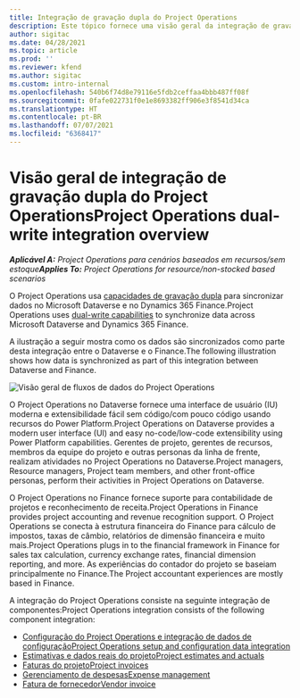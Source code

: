 ```yaml
---
title: Integração de gravação dupla do Project Operations
description: Este tópico fornece uma visão geral da integração de gravação dupla do Project Operations.
author: sigitac
ms.date: 04/28/2021
ms.topic: article
ms.prod: ''
ms.reviewer: kfend
ms.author: sigitac
ms.custom: intro-internal
ms.openlocfilehash: 540b6f74d8e79116e5fdb2ceffaa4bbb487ff08f
ms.sourcegitcommit: 0fafe022731f0e1e8693382ff906e3f8541d34ca
ms.translationtype: HT
ms.contentlocale: pt-BR
ms.lasthandoff: 07/07/2021
ms.locfileid: "6368417"
---
```

# <a name="project-operations-dual-write-integration-overview"></a><span data-ttu-id="16f4f-103">Visão geral de integração de gravação dupla do Project Operations</span><span class="sxs-lookup"><span data-stu-id="16f4f-103">Project Operations dual-write integration overview</span></span>

<span data-ttu-id="16f4f-104">_**Aplicável A:** Project Operations para cenários baseados em recursos/sem estoque_</span><span class="sxs-lookup"><span data-stu-id="16f4f-104">_**Applies To:** Project Operations for resource/non-stocked based scenarios_</span></span>

<span data-ttu-id="16f4f-105">O Project Operations usa [capacidades de gravação dupla](/dynamics365/fin-ops-core/dev-itpro/data-entities/dual-write/dual-write-home-page) para sincronizar dados no Microsoft Dataverse e no Dynamics 365 Finance.</span><span class="sxs-lookup"><span data-stu-id="16f4f-105">Project Operations uses [dual-write capabilities](/dynamics365/fin-ops-core/dev-itpro/data-entities/dual-write/dual-write-home-page) to synchronize data across Microsoft Dataverse and Dynamics 365 Finance.</span></span>

<span data-ttu-id="16f4f-106">A ilustração a seguir mostra como os dados são sincronizados como parte desta integração entre o Dataverse e o Finance.</span><span class="sxs-lookup"><span data-stu-id="16f4f-106">The following illustration shows how data is synchronized as part of this integration between Dataverse and Finance.</span></span>

![Visão geral de fluxos de dados do Project Operations](./media/ProjectOperationsFlows.jpg)

<span data-ttu-id="16f4f-108">O Project Operations no Dataverse fornece uma interface de usuário (IU) moderna e extensibilidade fácil sem código/com pouco código usando recursos do Power Platform.</span><span class="sxs-lookup"><span data-stu-id="16f4f-108">Project Operations on Dataverse provides a modern user interface (UI) and easy no-code/low-code extensibility using Power Platform capabilities.</span></span> <span data-ttu-id="16f4f-109">Gerentes de projeto, gerentes de recursos, membros da equipe do projeto e outras personas da linha de frente, realizam atividades no Project Operations no Dataverse.</span><span class="sxs-lookup"><span data-stu-id="16f4f-109">Project managers, Resource managers, Project team members, and other front-office personas, perform their activities in Project Operations on Dataverse.</span></span>

<span data-ttu-id="16f4f-110">O Project Operations no Finance fornece suporte para contabilidade de projetos e reconhecimento de receita.</span><span class="sxs-lookup"><span data-stu-id="16f4f-110">Project Operations in Finance provides project accounting and revenue recognition support.</span></span> <span data-ttu-id="16f4f-111">O Project Operations se conecta à estrutura financeira do Finance para cálculo de impostos, taxas de câmbio, relatórios de dimensão financeira e muito mais.</span><span class="sxs-lookup"><span data-stu-id="16f4f-111">Project Operations plugs in to the financial framework in Finance for sales tax calculation, currency exchange rates, financial dimension reporting, and more.</span></span> <span data-ttu-id="16f4f-112">As experiências do contador do projeto se baseiam principalmente no Finance.</span><span class="sxs-lookup"><span data-stu-id="16f4f-112">The Project accountant experiences are mostly based in Finance.</span></span>

<span data-ttu-id="16f4f-113">A integração do Project Operations consiste na seguinte integração de componentes:</span><span class="sxs-lookup"><span data-stu-id="16f4f-113">Project Operations integration consists of the following component integration:</span></span>


- [<span data-ttu-id="16f4f-114">Configuração do Project Operations e integração de dados de configuração</span><span class="sxs-lookup"><span data-stu-id="16f4f-114">Project Operations setup and configuration data integration</span></span>](resource-dual-write-setup-integration.md) 
- [<span data-ttu-id="16f4f-115">Estimativas e dados reais do projeto</span><span class="sxs-lookup"><span data-stu-id="16f4f-115">Project estimates and actuals</span></span>](resource-dual-write-estimates-actuals.md)
- [<span data-ttu-id="16f4f-116">Faturas do projeto</span><span class="sxs-lookup"><span data-stu-id="16f4f-116">Project invoices</span></span>](resource-dual-write-project-invoice.md)
- [<span data-ttu-id="16f4f-117">Gerenciamento de despesas</span><span class="sxs-lookup"><span data-stu-id="16f4f-117">Expense management</span></span>](resource-dual-write-expense.md)
- [<span data-ttu-id="16f4f-118">Fatura de fornecedor</span><span class="sxs-lookup"><span data-stu-id="16f4f-118">Vendor invoice</span></span>](resource-dual-write-vendor-invoice.md)
